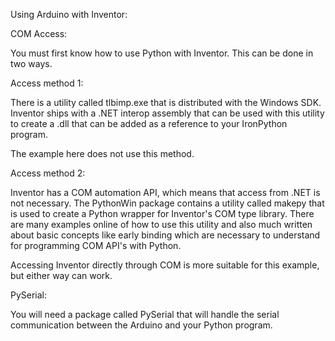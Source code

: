 Using Arduino with Inventor:

COM Access:

You must first know how to use Python with Inventor.  This can be done in two ways.  

Access method 1:

There is a utility called tlbimp.exe that is distributed with the Windows SDK.  Inventor 
ships with a .NET interop assembly that can be used with this utility to create a .dll that 
can be added as a reference to your IronPython program.

The example here does not use this method.

Access method 2:

Inventor has a COM automation API, which means that access from .NET is not necessary.  The PythonWin
package contains a utility called makepy that is used to create a Python wrapper for Inventor's COM type
library.  There are many examples online of how to use this utility and also much written about basic concepts
like early binding which are necessary to understand for programming COM API's with Python.

Accessing Inventor directly through COM is more suitable for this example, but either way can work.

PySerial:

You will need a package called PySerial that will handle the serial communication between the Arduino and your 
Python program. 
	